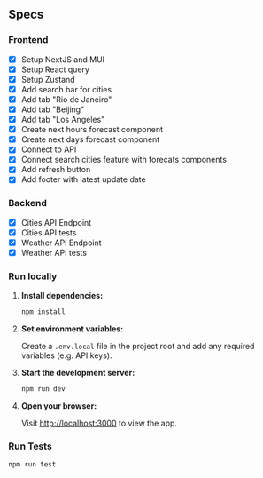 ## Specs

### Frontend

- [x] Setup NextJS and MUI
- [x] Setup React query
- [x] Setup Zustand
- [x] Add search bar for cities
- [x] Add tab "Rio de Janeiro"
- [x] Add tab "Beijing"
- [x] Add tab "Los Angeles"
- [x] Create next hours forecast component
- [x] Create next days forecast component
- [x] Connect to API
- [x] Connect search cities feature with forecats components
- [x] Add refresh button
- [x] Add footer with latest update date

### Backend

- [x] Cities API Endpoint
- [x] Cities API tests
- [x] Weather API Endpoint
- [x] Weather API tests

### Run locally

1. **Install dependencies:**

   ```sh
   npm install
   ```

2. **Set environment variables:**

   Create a `.env.local` file in the project root and add any required variables (e.g. API keys).

3. **Start the development server:**

   ```sh
   npm run dev
   ```

4. **Open your browser:**

   Visit [http://localhost:3000](http://localhost:3000) to view the app.

### Run Tests

```sh
npm run test
```
